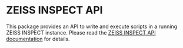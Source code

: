 # ZEISS INSPECT API

This package provides an API to write and execute scripts in a running ZEISS INSPECT instance.
Please read the [ZEISS INSPECT API documentation](https://zeiss.github.io/IQS/) for details.
